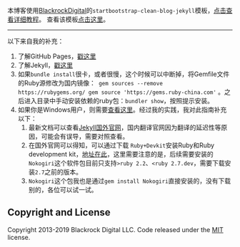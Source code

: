 本博客使用[BlackrockDigital](https://github.com/BlackrockDigital)的`startbootstrap-clean-blog-jekyll`模板，[点击查看详细教程](https://github.com/BlackrockDigital/startbootstrap-clean-blog-jekyll)。
查看该模板[点击这里](http://blackrockdigital.github.io/startbootstrap-clean-blog-jekyll/)。
***
以下来自我的补充：  
1. 了解GitHub Pages，[戳这里](https://pages.github.com/)  
2. 了解Jekyll，[戳这里](http://jekyllcn.com/)  
3. 如果`bundle install`很卡，或者很慢，这个时候可以中断掉，将Gemfile文件的Ruby源修改为国内镜像：```
gem sources --remove https://rubygems.org/
gem source 'https://gems.ruby-china.com'``` 。之后进入目录中手动安装依赖的ruby包：`bundler show`，按照提示安装。  
4. 如果你是Windows用户，则需要[查看这里](http://jekyllcn.com/docs/windows/#installation)。经过我的实践，我对此指南补充以下：
	1. 最新文档可以查看[Jekyll国外官网](https://rubyinstaller.org/downloads/)，国内翻译官网因为翻译的延迟性等原因，可能会有误导，需要对照查看。
	2. 在国外官网可以得知，可以通过下载 `Ruby+Devkit`安装Ruby和Ruby development kit，[地址在此](https://rubyinstaller.org/downloads/)，这里需要注意的是，后续需要安装的`Nokogiri`这个软件包目前只支持`>ruby 2.2`、`<ruby 2.7.dev`，需要下载安装`2.7`之前的版本。
	3. `Nokogiri`这个包我也是通过`gem install Nokogiri`直接安装的，没有下载别的，各位可以试一试。


## Copyright and License

Copyright 2013-2019 Blackrock Digital LLC. Code released under the [MIT](https://github.com/BlackrockDigital/startbootstrap-clean-blog-jekyll/blob/gh-pages/LICENSE) license.
